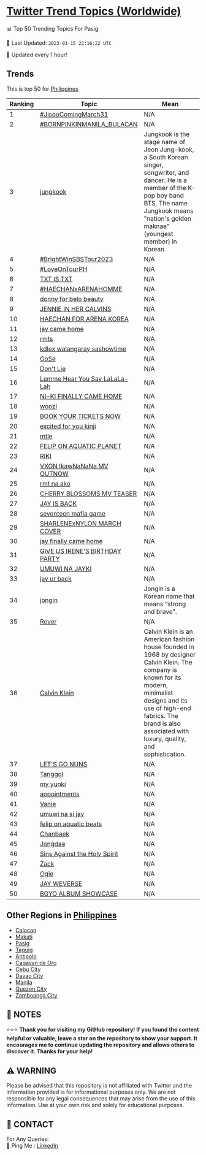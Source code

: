 [Twitter Trend Topics (Worldwide)](https://github.com/ErcinDedeoglu/Twitter-Trend-Topics)
==========


📊 Top 50 Trending Topics For Pasig

📆 Last Updated: `2023-03-15 22:16:22 UTC`

🔧 Updated every 1 hour!


## Trends

This is top 50 for [Philippines](</Philippines>)

| Ranking | Topic | Mean |
| ------- | ------------ | ------------ |
| 1 | [#JisooComingMarch31](http://twitter.com/search?q=%23JisooComingMarch31) | N/A |
| 2 | [#BORNPINKINMANILA_BULACAN](http://twitter.com/search?q=%23BORNPINKINMANILA_BULACAN) | N/A |
| 3 | [jungkook](http://twitter.com/search?q=jungkook) | Jungkook is the stage name of Jeon Jung-kook, a South Korean singer, songwriter, and dancer. He is a member of the K-pop boy band BTS. The name Jungkook means "nation's golden maknae" (youngest member) in Korean. |
| 4 | [#BrightWinSBSTour2023](http://twitter.com/search?q=%23BrightWinSBSTour2023) | N/A |
| 5 | [#LoveOnTourPH](http://twitter.com/search?q=%23LoveOnTourPH) | N/A |
| 6 | [TXT IS TXT](http://twitter.com/search?q=TXT+IS+TXT) | N/A |
| 7 | [#HAECHANxARENAHOMME](http://twitter.com/search?q=%23HAECHANxARENAHOMME) | N/A |
| 8 | [donny for belo beauty](http://twitter.com/search?q=donny+for+belo+beauty) | N/A |
| 9 | [JENNIE IN HER CALVINS](http://twitter.com/search?q=JENNIE+IN+HER+CALVINS) | N/A |
| 10 | [HAECHAN FOR ARENA KOREA](http://twitter.com/search?q=HAECHAN+FOR+ARENA+KOREA) | N/A |
| 11 | [jay came home](http://twitter.com/search?q=jay+came+home) | N/A |
| 12 | [rmts](http://twitter.com/search?q=rmts) | N/A |
| 13 | [kdlex walangaray sashowtime](http://twitter.com/search?q=kdlex+walangaray+sashowtime) | N/A |
| 14 | [GoSe](http://twitter.com/search?q=GoSe) | N/A |
| 15 | [Don't Lie](http://twitter.com/search?q=Don%27t+Lie) | N/A |
| 16 | [Lemme Hear You Say LaLaLa-Lah](http://twitter.com/search?q=Lemme+Hear+You+Say+LaLaLa-Lah) | N/A |
| 17 | [NI-KI FINALLY CAME HOME](http://twitter.com/search?q=NI-KI+FINALLY+CAME+HOME) | N/A |
| 18 | [woozi](http://twitter.com/search?q=woozi) | N/A |
| 19 | [BOOK YOUR TICKETS NOW](http://twitter.com/search?q=BOOK+YOUR+TICKETS+NOW) | N/A |
| 20 | [excited for you kinji](http://twitter.com/search?q=excited+for+you+kinji) | N/A |
| 21 | [mtle](http://twitter.com/search?q=mtle) | N/A |
| 22 | [FELIP ON AQUATIC PLANET](http://twitter.com/search?q=FELIP+ON+AQUATIC+PLANET) | N/A |
| 23 | [RIKI](http://twitter.com/search?q=RIKI) | N/A |
| 24 | [VXON IkawNaNaNa MV OUTNOW](http://twitter.com/search?q=VXON+IkawNaNaNa+MV+OUTNOW) | N/A |
| 25 | [rmt na ako](http://twitter.com/search?q=rmt+na+ako) | N/A |
| 26 | [CHERRY BLOSSOMS MV TEASER](http://twitter.com/search?q=CHERRY+BLOSSOMS+MV+TEASER) | N/A |
| 27 | [JAY IS BACK](http://twitter.com/search?q=JAY+IS+BACK) | N/A |
| 28 | [seventeen mafia game](http://twitter.com/search?q=seventeen+mafia+game) | N/A |
| 29 | [SHARLENExNYLON MARCH COVER](http://twitter.com/search?q=SHARLENExNYLON+MARCH+COVER) | N/A |
| 30 | [jay finally came home](http://twitter.com/search?q=jay+finally+came+home) | N/A |
| 31 | [GIVE US IRENE'S BIRTHDAY PARTY](http://twitter.com/search?q=GIVE+US+IRENE%27S+BIRTHDAY+PARTY) | N/A |
| 32 | [UMUWI NA JAYKI](http://twitter.com/search?q=UMUWI+NA+JAYKI) | N/A |
| 33 | [jay ur back](http://twitter.com/search?q=jay+ur+back) | N/A |
| 34 | [jongin](http://twitter.com/search?q=jongin) | Jongin is a Korean name that means “strong and brave”. |
| 35 | [Rover](http://twitter.com/search?q=Rover) | N/A |
| 36 | [Calvin Klein](http://twitter.com/search?q=Calvin+Klein) | Calvin Klein is an American fashion house founded in 1968 by designer Calvin Klein. The company is known for its modern, minimalist designs and its use of high-end fabrics. The brand is also associated with luxury, quality, and sophistication. |
| 37 | [LET'S GO NUNS](http://twitter.com/search?q=LET%27S+GO+NUNS) | N/A |
| 38 | [Tanggol](http://twitter.com/search?q=Tanggol) | N/A |
| 39 | [my yunki](http://twitter.com/search?q=my+yunki) | N/A |
| 40 | [appointments](http://twitter.com/search?q=appointments) | N/A |
| 41 | [Vanie](http://twitter.com/search?q=Vanie) | N/A |
| 42 | [umuwi na si jay](http://twitter.com/search?q=umuwi+na+si+jay) | N/A |
| 43 | [felip on aquatic beats](http://twitter.com/search?q=felip+on+aquatic+beats) | N/A |
| 44 | [Chanbaek](http://twitter.com/search?q=Chanbaek) | N/A |
| 45 | [Jongdae](http://twitter.com/search?q=Jongdae) | N/A |
| 46 | [Sins Against the Holy Spirit](http://twitter.com/search?q=Sins+Against+the+Holy+Spirit) | N/A |
| 47 | [Zack](http://twitter.com/search?q=Zack) | N/A |
| 48 | [Ogie](http://twitter.com/search?q=Ogie) | N/A |
| 49 | [JAY WEVERSE](http://twitter.com/search?q=JAY+WEVERSE) | N/A |
| 50 | [BGYO ALBUM SHOWCASE](http://twitter.com/search?q=BGYO+ALBUM+SHOWCASE) | N/A |



## Other Regions in [Philippines](</Philippines>)

* [Calocan](</Philippines/Calocan.md>)
* [Makati](</Philippines/Makati.md>)
* [Pasig](</Philippines/Pasig.md>)
* [Taguig](</Philippines/Taguig.md>)
* [Antipolo](</Philippines/Antipolo.md>)
* [Cagayan de Oro](</Philippines/Cagayan de Oro.md>)
* [Cebu City](</Philippines/Cebu City.md>)
* [Davao City](</Philippines/Davao City.md>)
* [Manila](</Philippines/Manila.md>)
* [Quezon City](</Philippines/Quezon City.md>)
* [Zamboanga City](</Philippines/Zamboanga City.md>)



## 📝 NOTES

⭐⭐⭐ **Thank you for visiting my GitHub repository! If you found the content helpful or valuable, leave a star on the repository to show your support. It encourages me to continue updating the repository and allows others to discover it. Thanks for your help!**


## ⚠️ WARNING

Please be advised that this repository is not affiliated with Twitter and the information provided is for informational purposes only. We are not responsible for any legal consequences that may arise from the use of this information. Use at your own risk and solely for educational purposes.


## 📨 CONTACT

 For Any Queries:  
            🏓 Ping Me : [LinkedIn](https://www.linkedin.com/in/ercindedeoglu/)
